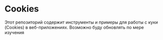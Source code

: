 # Cookies
Этот репозиторий содержит инструменты и примеры для работы с куки (Cookies) в веб-приложениях. 
Возможно буду обновлять по мере изучения
